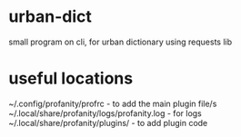 # urban-dict
small program on cli, for urban dictionary using requests lib

# useful locations
~/.config/profanity/profrc - to add the main plugin file/s
~/.local/share/profanity/logs/profanity.log - for logs
~/.local/share/profanity/plugins/ - to add plugin code
